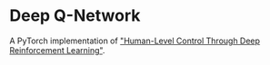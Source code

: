 # Deep Q-Network

A PyTorch implementation of ["Human-Level Control Through Deep Reinforcement Learning"](https://www.nature.com/articles/nature14236). 
